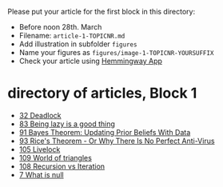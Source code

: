 Please put your article for the first block in this directory:
- Before noon 28th. March 
- Filename: ```article-1-TOPICNR.md```
- Add illustration in subfolder ```figures```
- Name your figures as ```figures/image-1-TOPICNR-YOURSUFFIX```
- Check your article using [Hemmingway App](http://hemingwayapp.com/)

# directory of articles, Block 1

* [32 Deadlock](article-1-32.md)
* [83 Being lazy is a good thing](article-1-83.md)
* [91 Bayes Theorem: Updating Prior Beliefs With Data](article-1-91.md)
* [93 Rice's Theorem - Or Why There Is No Perfect Anti-Virus](article-1-93.md)
* [105 Livelock](article-1-105.md)
* [109 World of triangles](article-1-109.md)
* [108 Recursion vs Iteration](article-1-108.md)
* [7 What is null](artivle-1-7.md)
